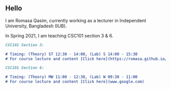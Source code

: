 ## Hello

I am Romasa Qasim, currently working as a lecturer in Independent University, Bangladesh (IUB). 

In Spring 2021, I am teaching CSC101 section 3 & 6. 

```markdown
CSC101 Section 3:

# Timing: (Theory) ST 12:30 - 14:00, (Lab) S 14:00 - 15:30
# For course lecture and content [Click here](https://romasa.github.io/CSC101-3)
```

```markdown
CSC101 Section 6:

# Timing: (Theory) MW 11:00 - 12:30, (Lab) W 09:30 - 11:00
# For course lecture and content [Click here](www.google.com)
```
